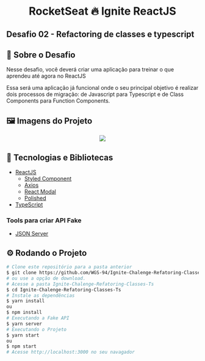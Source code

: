<!-- Logotipo 
<div align="center">
  <img src="./Assets/ignite.png">
</div>-->

<!-- Title -->
<h1 align="center"> RocketSeat 🔥 Ignite ReactJS </h1>

<!-- Subtitle -->
<h2> Desafio 02 - Refactoring de classes e typescript </h2>

<!-- Badges 
<p align="center">
  <a href="https://rocketseat.com.br">
    <img alt="Made by Rocketseat" src="https://img.shields.io/badge/made%20by-Rocketseat-%2306b656?style=flat-square">
  </a>
  <img alt="GitHub language count" src="https://img.shields.io/github/languages/count/brunoemferreira/rocketseat-ignite-dt-money?color=%2304D361?style=flat-square">
  <img alt="Repository size" src="https://img.shields.io/github/repo-size/brunoemferreira/rocketseat-ignite-dt-money?style=flat-square">
  <img alt="GitHub last commit" src="https://img.shields.io/github/last-commit/brunoemferreira/rocketseat-ignite-dt-money?style=flat-square">
</p>-->

<!-- Sobre o Projeto -->
## 🚀 Sobre o Desafio
Nesse desafio, você deverá criar uma aplicação para treinar o que aprendeu até agora no ReactJS

Essa será uma aplicação já funcional onde o seu principal objetivo é realizar dois processos de migração: de Javascript para Typescript e de Class Components para Function Components.

<!--
## 🔖 Layout

Você pode visualizar o layout do projeto através [desse link](https://www.figma.com/file/0n0zDN7zbzhRbaEO74Xesx/ToDo-List/duplicate). Lembrando que você  precisa ter uma conta no [Figma](http://figma.com/) para acessá-lo.
-->

## 🖼️ Imagens do Projeto
<div align="center">
  <img src="https://user-images.githubusercontent.com/87288949/175750694-0d0d6c10-01af-435b-911a-40c10689ff49.PNG">
</div>

## 🧰 Tecnologias e Bibliotecas

* [ReactJS](https://pt-br.reactjs.org/tutorial/tutorial.html)
  * [Styled Component](https://www.npmjs.com/package/styled-components)
  * [Axios](https://www.npmjs.com/package/axios)
  * [React Modal](https://www.npmjs.com/package/react-modal)
  * [Polished](https://www.npmjs.com/package/polished)
* [TypeScript](https://www.typescriptlang.org/)

### Tools para criar API Fake
 * [JSON Server]()

## ⚙️ Rodando o Projeto
```bash
# Clone este repositório para a pasta anterior
$ git clone https://github.com/WGS-94/Ignite-Chalenge-Refatoring-Classes-Ts
# ou use a opção de download.
# Acesse a pasta Ignite-Chalenge-Refatoring-Classes-Ts
$ cd Ignite-Chalenge-Refatoring-Classes-Ts
# Instale as dependências
$ yarn install
ou
$ npm install
# Executando a Fake API
$ yarn server
# Executando o Projeto
$ yarn start 
ou
$ npm start
# Acesse http://localhost:3000 no seu navagador
```
